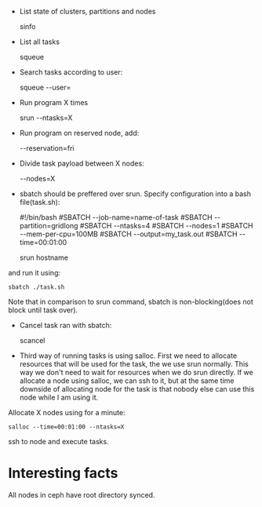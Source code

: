 - List state of clusters, partitions and nodes

	sinfo

- List all tasks

	squeue

- Search tasks according to user:

	squeue --user=<username>

- Run program X times

	srun --ntasks=X <program>

- Run program on reserved node, add:
	
	--reservation=fri

- Divide task payload between X nodes:

	--nodes=X

- sbatch should be preffered over srun. Specify configuration into a bash file(task.sh): 

	#!/bin/bash
	#SBATCH --job-name=name-of-task
	#SBATCH --partition=gridlong
	#SBATCH --ntasks=4
	#SBATCH --nodes=1
	#SBATCH --mem-per-cpu=100MB
	#SBATCH --output=my_task.out
	#SBATCH --time=00:01:00

	srun hostname

and run it using:

	sbatch ./task.sh

Note that in comparison to srun command, sbatch is non-blocking(does not block until task over).

- Cancel task ran with sbatch:

	scancel <job-id>

- Third way of running tasks is using salloc. First we need to allocate resources that will be used for the task, the we use srun normally. 
This way we don't need to wait for resources when we do srun directly. 
If we allocate a node using salloc, we can ssh to it, but at the same time downside of allocating node for the task is that nobody else can use this node while I am using it.

Allocate X nodes using for a minute: 

	salloc --time=00:01:00 --ntasks=X

ssh to node and execute tasks.

# Interesting facts

All nodes in ceph have root directory synced.
